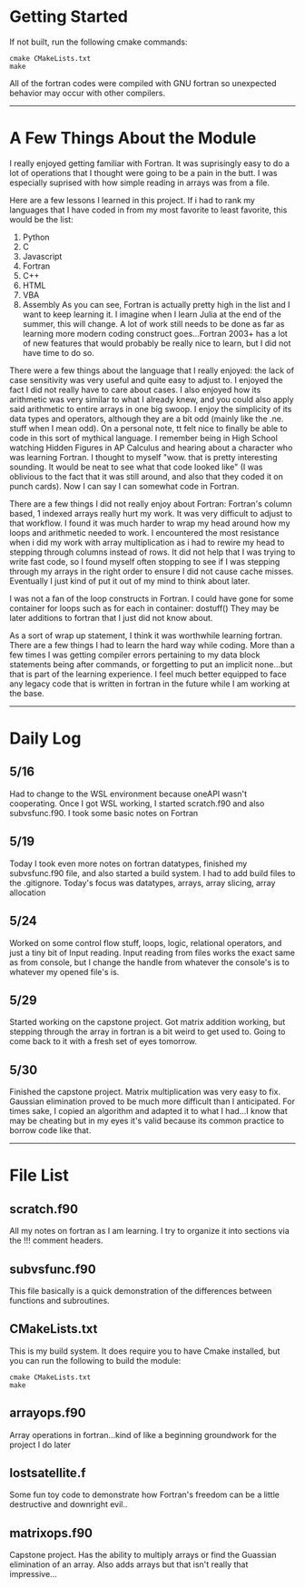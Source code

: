 # Getting Started
If not built, run the following cmake commands:
```console
cmake CMakeLists.txt
make
```
All of the fortran codes were compiled with GNU fortran so unexpected behavior may occur with other compilers.

-----------------------------------------------------------------------------------------------------------------

# A Few Things About the Module
I really enjoyed getting familiar with Fortran. It was suprisingly easy to do a lot of operations that I thought were
going to be a pain in the butt. I was especially suprised with how simple reading in arrays was from a file. 

Here are a few lessons I learned in this project.
If i had to rank my languages that I have coded in from my most favorite to least favorite, this would be the list:
1. Python
2. C
3. Javascript
4. Fortran
5. C++
6. HTML
7. VBA
8. Assembly
As you can see, Fortran is actually pretty high in the list and I want to keep learning it. I imagine when I learn Julia at the end of the summer, 
this will change. A lot of work still needs to be done as far as learning more modern coding construct goes...Fortran 2003+ has a lot of new features that
would probably be really nice to learn, but I did not have time to do so. 

There were a few things about the language that I really enjoyed: the lack of case sensitivity was very useful and quite easy to adjust to. I enjoyed the fact
I did not really have to care about cases. I also enjoyed how its arithmetic was very similar to what I already knew, and you could also apply said arithmetic to entire arrays
in one big swoop. I enjoy the simplicity of its data types and operators, although they are a bit odd (mainly like the .ne. stuff when I mean odd).
On a personal note, tt felt nice to finally be able to code in this sort of mythical language. I remember being in High School watching Hidden Figures in 
AP Calculus and hearing about a character who was learning Fortran. I thought to myself "wow. that is pretty interesting sounding. It would be neat to see what that
code looked like" (I was oblivious to the fact that it was still around, and also that they coded it on punch cards). Now I can say I can somewhat code in Fortran.

There are a few things I did not really enjoy about Fortran:
Fortran's column based, 1 indexed arrays really hurt my work. It was very difficult to adjust to that workflow. I found it was much harder to wrap my head around how
my loops and arithmetic needed to work. I encountered the most resistance when i did my work with array multiplication as i had to rewire my head to stepping through
columns instead of rows. It did not help that I was trying to write fast code, so I found myself often stopping to see if I was stepping through my arrays in the right
order to ensure I did not cause cache misses. Eventually I just kind of put it out of my mind to think about later.

I was not a fan of the loop constructs in Fortran. I could have gone for some container for loops such as for each in container: dostuff()
They may be later additions to fortran that I just did not know about.

As a sort of wrap up statement, I think it was worthwhile learning fortran. There are a few things I had to learn the hard way while coding. More than a few times I was getting
compiler errors pertaining to my data block statements being after commands, or forgetting to put an implicit none...but that is part of the learning experience. 
I feel much better equipped to face any legacy code that is written in fortran in the future while I am working at the base.

------------------------------------------------------------------------------------------------------------------

# Daily Log
## 5/16
Had to change to the WSL environment because oneAPI wasn't cooperating. 
Once I got WSL working, I started scratch.f90 and also subvsfunc.f90. I took some basic notes on Fortran

## 5/19
Today I took even more notes on fortran datatypes, finished my subvsfunc.f90 file, and also started a build system.
I had to add build files to the .gitignore.
Today's focus was datatypes, arrays, array slicing, array allocation

## 5/24
Worked on some control flow stuff, loops, logic, relational operators,
and just a tiny bit of Input reading. Input reading from files works the exact same as from console,
but I change the handle from whatever the console's is to whatever my opened file's is. 
 
## 5/29
Started working on the capstone project. Got matrix addition working, but stepping through the array in fortran
is a bit weird to get used to. Going to come back to it with a fresh set of eyes tomorrow.

## 5/30
Finished the capstone project. Matrix multiplication was very easy to fix. Gaussian elimination proved to be much more 
difficult than I anticipated. For times sake, I copied an algorithm and adapted it to what I had...I know that may be cheating but
in my eyes it's valid because its common practice to borrow code like that. 

------------------------------------------------------------------------------------------------------------------

# File List
## scratch.f90
All my notes on fortran as I am learning. I try to organize it into sections via the !!! comment headers. 

## subvsfunc.f90
This file basically is a quick demonstration of the differences between functions and subroutines.

## CMakeLists.txt
This is my build system. It does require you to have Cmake installed, but you can run the following to build the module:
```console
cmake CMakeLists.txt
make
```
## arrayops.f90
Array operations in fortran...kind of like a beginning groundwork for the project I do later

## lostsatellite.f
Some fun toy code to demonstrate how Fortran's freedom can be a little destructive and downright evil..

## matrixops.f90
Capstone project. Has the ability to multiply arrays or find the Guassian elimination of an array. Also adds arrays
but that isn't really that impressive...
